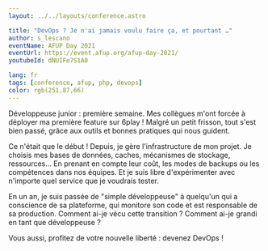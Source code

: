 ```yaml
---
layout: ../../layouts/conference.astro

title: "DevOps ? Je n'ai jamais voulu faire ça, et pourtant …"
author: s_lescano
eventName: AFUP Day 2021
eventUrl: https://event.afup.org/afup-day-2021/
youtubeId: dNUIFe7S1A0

lang: fr
tags: [conference, afup, php, devops]
color: rgb(251,87,66)
---
```


Développeuse junior : première semaine. Mes collègues m'ont forcée à déployer ma première feature sur 6play ! Malgré un petit frisson, tout s'est bien passé, grâce aux outils et bonnes pratiques qui nous guident.

Ce n'était que le début ! Depuis, je gère l'infrastructure de mon projet. Je choisis mes bases de données, caches, mécanismes de stockage, ressources… En prenant en compte leur coût, les modes de backups ou les compétences dans nos équipes. Et je suis libre d'expérimenter avec n'importe quel service que je voudrais tester.

En un an, je suis passée de "simple développeuse" à quelqu'un qui a conscience de sa plateforme, qui monitore son code et est responsable de sa production. Comment ai-je vécu cette transition ? Comment ai-je grandi en tant que développeuse ?

Vous aussi, profitez de votre nouvelle liberté : devenez DevOps !